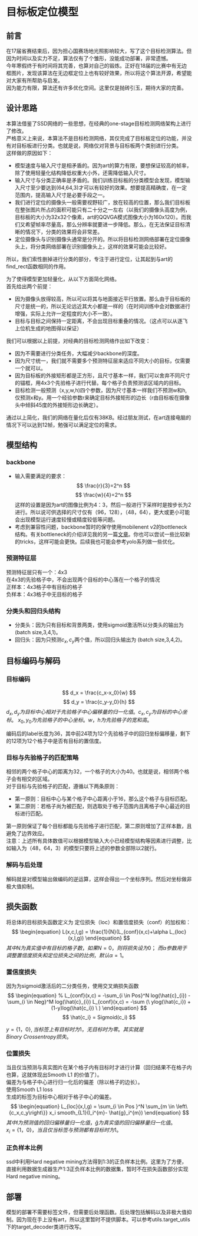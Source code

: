# 目标板定位模型
## 前言
在17届省赛结束后，因为担心国赛场地光照影响较大，写了这个目标检测算法。但因为时间以及实力不足，算法仅有了个雏形，没能成功部署，非常遗憾。    
今年寒假终于有时间将其完善，也算对自己的锻炼。正好在18届的比赛中有无边框图片，发现该算法在无边框定位上也有较好效果，所以将这个算法开源，希望能对大家有所帮助与启发。    
因为能力有限，算法还有许多优化空间。这里仅是抛砖引玉，期待大家的完善。
## 设计思路
本算法借鉴了SSD网络的一些思想，在经典的one-stage目标检测网络架构上进行了修改。    
严格意义上来说，本算法不是目标检测网络，其仅完成了目标板定位的功能，并没有对目标板进行分类。也就是说，网络仅对背景与目标板两个类别进行分类。    
这样做的原因如下：    
+ 模型速度与输入尺寸是相矛盾的。因为art的算力有限，要想保证较高的帧率，除了使用轻量化结构降低权重大小外，还需降低输入尺寸。
+ 输入尺寸与分类正确率是矛盾的。我们训练目标板的分类模型会发现，模型输入尺寸至少要达到(64,64,3)才可以有较好的效果。想要提高精确度，在一定范围内，提高输入尺寸是必要手段之一。   
+ 我们进行定位的摄像头一般需要视野较广，放在较高的位置，那么我们目标板在整张图片所占的面积可能只有二十分之一左右（以我们的摄像头高度为例，目标板的大小为32x32个像素，art的QQVGA模式图像大小为160x120）。而我们又希望帧率尽量高，那么分辨率就要进一步降低。那么，在无法保证目标清晰的情况下，分类的效果将会非常差。
+ 定位摄像头与识别摄像头通常是分开的。所以将目标检测网络部署在定位摄像头上，将分类网络部署在识别摄像头上，这样的效果可能会比较好。

所以，我们索性删掉进行分类的部分，专注于进行定位，让其起到与art的find_rect函数相同的作用。  

为了使得模型更加轻量化，从以下方面简化网络。    
首先给出两个前提：
+ 因为摄像头放得较高，所以可以将其与地面接近平行放置。那么由于目标板的尺寸是统一的，所以无论远近其大小都是一样的（在时间训练中会对数据进行增强，实际上允许一定程度的大小不一致）。    
+ 目标与目标之间保持一定距离，不会出现目标重叠的情况。（这点可以从逐飞上位机生成的地图得以保证）

我们可以根据以上前提，对经典的目标检测网络作出如下改变：
+ 因为不需要进行分类任务，大幅减少backbone的深度。
+ 因为尺寸统一，我们就不需要多个预测特征层来适应不同大小的目标，仅需要一个就可以。
+ 因为目标板的外接矩形都是正方形，且尺寸基本一样，我们可以舍弃不同尺寸的锚框，用4x3个先验格子进行代替。每个格子负责预测该区域内的目标。
+ 目标检测一般预测（x,y,w,h)四个参数，因为尺寸基本一样我们不预测w和h,仅预测x和y。用一个经验参数r来确定目标外接矩形的边长（r由目标板在摄像头中倾斜45度的外接矩形边长确定）。

通过以上简化，我们的网络在量化后仅有38KB。经过朋友测试，在art连接电脑的情况下可以达到12帧，勉强可以满足定位的需求。


## 模型结构
### backbone
+ 输入需要满足的要求：  
    $$
        \frac{r}{3}=2^n 
    $$
    $$
        \frac{w}{4}=2^n    
    $$
    这样的设置是因为art的图像比例为4：3，然后一般进行下采样时是按步长为2进行。所以说可供选择的尺寸仅有（96，128），（48，64），更大或更小可能会出现模型运行速度较慢或精度较低等问题。
+ 考虑到兼容性问题，backbone暂时的保守使用mobilenent v2的bottleneck结构。有关bottleneck的介绍详见我的另一篇[文章](./docs/backbone.md)。你也可以尝试一些比较新的tricks，这样可能会更快。后续我也可能会参考yolo系列做一些优化。
### 预测特征层
预测特征层只有一个：4x3     
在4x3的先验格子中，不会出现两个目标的中心落在一个格子的情况    
正样本：4x3格子中有目标的格子   
负样本：4x3格子中无目标的格子   

### 分类头和回归头结构
+ 分类头：因为只有目标和背景两类，使用sigmoid激活所以分类头的输出为 (batch size,3,4,1)。
+ 回归头：因为只预测$c_x,c_y$两个值，所以回归头输出为 (batch size,3,4,2)。

## 目标编码与解码
### 目标编码
$$
    d_x = \frac{c_x-x_0}{w} 
$$
$$
    d_y = \frac{c_y-y_0}{h}
$$
$d_x,d_y为目标中心相对于先验格子中心偏移量的归一化值。c_x,c_y为目标的中心坐标。$
$x_0,y_0为先验格子的中心坐标。w，h为先验格子的宽和高。$

编码后的label长度为36，其中前24项为12个先验格子中的回归坐标偏移量，剩下的12项为12个格子中是否有目标的置信度。

### 目标与先验格子的匹配策略
相邻的两个格子中心的距离为32，一个格子的大小为40。也就是说，相邻两个格子会有相交的区域。     
对于目标与先验格子的匹配，遵循以下两条原则：      
+ 第一原则：目标中心与某个格子中心距离小于16，那么这个格子与目标匹配。
+ 第二原则：若格子尚为被匹配，则选取处于格子范围内且离格子中心最近的目标进行匹配。 

第一原则保证了每个目标都能与先验格子进行匹配，第二原则增加了正样本数，且避免了边界效应。    
注意：上述所有具体数值可以根据模型输入大小已经模型结构等因素进行调整，比如输入为（48，64，3）的模型只要将上述的参数全部除以2就行。
### 解码与后处理
解码就是对模型输出做编码的逆运算，这样会得出一个坐标序列。然后对坐标做非极大值抑制。
## 损失函数  
将总体的目标损失函数定义为 定位损失（loc）和置信度损失（conf）的加权和：
$$
\begin{equation}
L(x,c,l,g) = \frac{1}{N}(L_{conf}(x,c)+\alpha L_{loc} (x,l,g))
\end{equation}
$$
$其中N为真实值中有目标的格子数，如果N=0，则将损失设为0；$
$而 α 参数用于调整置信度损失和定位损失之间的比例，默认 α=1。$
### 置信度损失  
因为为sigmoid激活后的二分类任务，使用交叉熵损失函数    
$$
\begin{equation}
    % L_{conf}(x,c) = -\sum_{i \in Pos}^N  log(\hat{c}_{i}) - \sum_{i \in Neg}^M log(\hat{c}_{i}) 
    L_{conf}(x,c) = -\sum (\ ylog(\hat{c_i}) +(1-y)log(\hat{c_i}) \ )
\end{equation}
$$
$$
    \hat{c_i} = Sigmoid(c_i)
$$
<!-- $Pos定义为格子上有目标的样本，Neg定义为格子上没有目标的样本。这里的有无目标指的是真实值，而非预测值。$ -->
$y=\left\{1，0\right\},当标签上有目标时为1，无目标时为零。其实就是Binary \ Crossentropy 损失。$

### 位置损失  
当且仅当预测与真实图片在某个格子内有目标时才进行计算（回归结果不在格子内也算，这就体现出Smooth L1 的价值了）。  
偏差为与格子中心进行归一化后的偏差（除以格子的边长）。      
使用Smooth L1 loss  
生成的标签为目标中心相对于格子中心的偏差。   
$$
\begin{equation}
    L_{loc}(x,l,g) = \sum_{i \in Pos }^N \sum_{m \in \left\{c_x,c_y\right\}} x_i smooth_{L1}(l_i^{m}- \hat{g}_i^{m})
\end{equation}
$$
$其中l为预测值的回归偏移量归一化值，\hat{g}为真实值的回归偏移量归一化值。$  
$x_i=\left\{1，0\right\}，当且仅当标签与预测都有目标时为1。$
### 正负样本比例
ssd中利用Hard negative mining方法得到1:3的正负样本比例。这里为了方便，直接利用数据生成器生产1:3正负样本比例的数据集，暂时不在损失函数部分实现Hard negative mining。

## 部署
模型的部署不需要标签文件，但需要后处理函数。后处理包括解码以及非极大值抑制。因为现在手上没有art，所以这里暂时不提供脚本。可以参考utils.target_utils下的target_decoder类进行改写。


